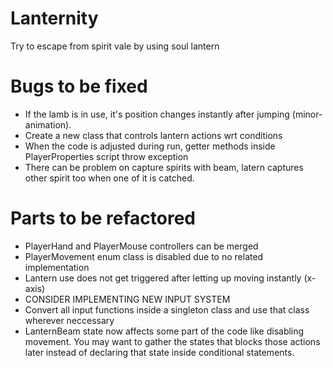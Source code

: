 # Lanternity
Try to escape from spirit vale by using soul lantern

# Bugs to be fixed
- If the lamb is in use, it's position changes instantly after jumping (minor-animation).
- Create a new class that controls lantern actions wrt conditions
- When the code is adjusted during run, getter methods inside PlayerProperties script throw exception
- There can be problem on capture spirits with beam, latern captures other spirit too when one of it is catched.

# Parts to be refactored
- PlayerHand and PlayerMouse controllers can be merged
- PlayerMovement enum class is disabled due to no related implementation
- Lantern use does not get triggered after letting up moving instantly (x-axis)
- CONSIDER IMPLEMENTING NEW INPUT SYSTEM
- Convert all input functions inside a singleton class and use that class wherever neccessary
- LanternBeam state now affects some part of the code like disabling movement. You may want to gather the
states that blocks those actions later instead of declaring that state inside conditional statements.